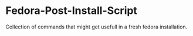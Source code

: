 # Fedora-Post-Install-Script
Collection of commands that might get usefull in a fresh fedora installation.
